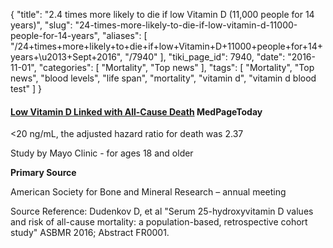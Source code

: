 {
    "title": "2.4 times more likely to die if low Vitamin D (11,000 people for 14 years)",
    "slug": "24-times-more-likely-to-die-if-low-vitamin-d-11000-people-for-14-years",
    "aliases": [
        "/24+times+more+likely+to+die+if+low+Vitamin+D+11000+people+for+14+years+\u2013+Sept+2016",
        "/7940"
    ],
    "tiki_page_id": 7940,
    "date": "2016-11-01",
    "categories": [
        "Mortality",
        "Top news"
    ],
    "tags": [
        "Mortality",
        "Top news",
        "blood levels",
        "life span",
        "mortality",
        "vitamin d",
        "vitamin d blood test"
    ]
}


#### [Low Vitamin D Linked with All-Cause Death](http://www.medpagetoday.com/meetingcoverage/asbmr/60300) MedPageToday

<20 ng/mL, the adjusted hazard ratio for death was 2.37

Study by Mayo Clinic - for ages 18 and older 

 **Primary Source** 

American Society for Bone and Mineral Research – annual meeting

Source Reference: Dudenkov D, et al "Serum 25-hydroxyvitamin D values and risk of all-cause mortality: a population-based, retrospective cohort study" ASBMR 2016; Abstract FR0001.